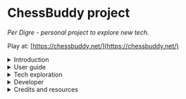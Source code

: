 # ChessBuddy project
<i>Per Digre - personal project to explore new tech.</i>

Play at: [https://chessbuddy.net/](https://chessbuddy.net/)


<details>
  <summary>Introduction</summary>

## Introduction

![Chessbuddy](doc/chessbuddy.png)

An iPad app that follows along when playing chess with my friends.

- chess clock
- logs games
- StockFish and Lozza chessbots opponents
- Names of openings 
- Suggest moves
- Evaluates CP score throughout the game
</details>

<details>
  <summary>User guide</summary>

## User guide

This has been used as an assistant like chess clock during friendly two player games. It helps learning.

- It marks board with openings it knows.
- It marks board with what Stockfish would have done.
- It remembers games and scores.
- Keeps track of time, but it does not use it for any other purpose than information
- You can tilt board 90 degress sideways for easy use in a chess clock position alongside the board.
- You can alternative play against Stockfish or Lozza chess engines

</details>

<details>
  <summary>Tech exploration</summary>

## Tech exploration

### 1. React version
My first learning experience
- React
- Typescript
- Chessboard.jsx
- Chess.js
- MobX
- Material-UI
- Tailwind-CSS
- WASM - Stockfish
- PWA
- Playing media
- GCP - Google Cloud Run
- Multi-stage docker
- RUST web-server
- Docker distro-less deployment

### 2. Web-Components version
My second learning trip
- Web Components
- Bun
- Zig
- Chessboard - Web Component 
- Material Design 3 - Web
- MobX for Lit Element
- Structure project for both React and WC

### 3. Next to do
Some of this is not yet production ready and I lack experience.
- Use media queries to fix size issues
- Connect Bluetooth chessboard
- Connect other iPad to use as slave display
- Store games in Google cloud
- Use new multi-threaded AI version of Stockfish WASM

</details>

<details>
  <summary>Developer</summary>

## Developer

- [Install](doc/install.md)
- [Overview](doc/overview.md)
- [Architecture](docs/README.md)

</details>
<details>
  <summary>Credits and resources</summary>

## Credits and resources

Credits:
- [https://eddmann.com/posts/creating-a-react-based-chess-game-with-wasm-bots-in-typescript/](https://eddmann.com/posts/creating-a-react-based-chess-game-with-wasm-bots-in-typescript/)

Resources
- Learn Web components with MobX - https://www.npmjs.com/package/@adobe/lit-mobx
- Using Material Design MD-3 for web components - https://m3.material.io/develop/web
- Material Design on Github - https://github.com/material-components/material-web/tree/main/docs/components
- Chessboard - https://github.com/justinfagnani/chessboard-element
- Example pages WC - https://github.com/klyngen/webcomponents-examples

* REACT-JS for UI components https://reactjs.org/
* MOBX for state management https://mobx.js.org/README.html
* https://material-ui.com/ based on https://material.io/design
* Chess Rules - https://github.com/jhlywa/chess.js
* Chess Board - https://github.com/Clariity/react-chessboard
* WASM - Use with Stockfish
* Lozza JS chess engine


</details>
